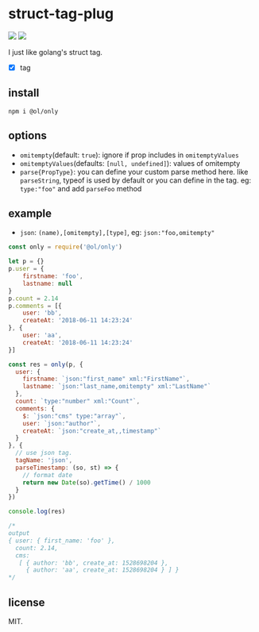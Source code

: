 # struct-tag-plug

[![](https://img.shields.io/npm/v/@ol/only.svg)](https://www.npmjs.com/package/struct-tag-plug)
[![](https://img.shields.io/npm/dm/@ol/only.svg)](https://www.npmjs.com/package/struct-tag-plug)

I just like golang's struct tag.

* [x] tag

## install

```
npm i @ol/only
```

## options

* `omitempty`(default: `true`): ignore if prop includes in `omitemptyValues`
* `omitemptyValues`(defaults: `[null, undefined]`): values of omitempty
* `parse{PropType}`: you can define your custom parse method here. like `parseString`, typeof is used by default or you can define in the tag. eg: `type:"foo"` and add `parseFoo` method

## example

* `json`: `(name),[omitempty],[type]`, eg: `json:"foo,omitempty"`

```js
const only = require('@ol/only')

let p = {}
p.user = {
    firstname: 'foo',
    lastname: null
}
p.count = 2.14
p.comments = [{
    user: 'bb',
    createAt: '2018-06-11 14:23:24'
}, {
    user: 'aa',
    createAt: '2018-06-11 14:23:24'
}]

const res = only(p, {
  user: {
    firstname: `json:"first_name" xml:"FirstName"`,
    lastname: `json:"last_name,omitempty" xml:"LastName"`
  },
  count: `type:"number" xml:"Count"`,
  comments: {
    $: `json:"cms" type:"array"`,
    user: `json:"author"`,
    createAt: `json:"create_at,,timestamp"`
  }
}, {
  // use json tag.
  tagName: 'json',
  parseTimestamp: (so, st) => {
    // format date
    return new Date(so).getTime() / 1000
  }
})

console.log(res)

/*
output
{ user: { first_name: 'foo' },
  count: 2.14,
  cms:
   [ { author: 'bb', create_at: 1528698204 },
     { author: 'aa', create_at: 1528698204 } ] }
*/
```

## license

MIT.
